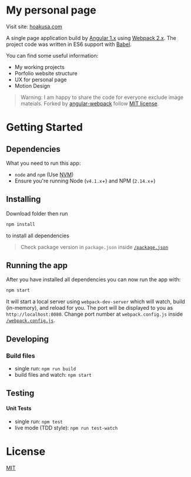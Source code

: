 # My personal page

Visit site: [hoakusa.com](http://hoakusa.com)

A single page application build by [Angular 1.x](https://angularjs.org/) using [Webpack 2.x](http://webpack.github.io/). The project code was written in ES6 support with [Babel](https://babeljs.io/).

You can find some useful information:
* My working projects
* Porfolio website structure
* UX for personal page
* Motion Design

> Warning: I am happy to share the code for everyone exclude image mateials.
> Forked by [angular-webpack](https://github.com/preboot/angularjs-webpack) follow [MIT license](/LICENSE).

# Getting Started

## Dependencies

What you need to run this app:
* `node` and `npm` (Use [NVM](https://github.com/creationix/nvm))
* Ensure you're running Node (`v4.1.x`+) and NPM (`2.14.x`+)

## Installing

Download folder then run
```bash
npm install
```
to install all dependencies

> Check package version in `package.json` inside [`/package.json`](/package.json)

## Running the app

After you have installed all dependencies you can now run the app with:
```bash
npm start
```

It will start a local server using `webpack-dev-server` which will watch, build (in-memory), and reload for you. The port will be displayed to you as `http://localhost:8080`. Change port number at `webpack.config.js` inside [`/webpack.config.js`](/webpack.config.js).

## Developing

### Build files

* single run: `npm run build`
* build files and watch: `npm start`

## Testing

#### Unit Tests

* single run: `npm test`
* live mode (TDD style): `npm run test-watch`

# License

[MIT](/LICENSE)
